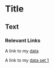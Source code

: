 # Title

## Text

### Relevant Links

A link to my [data](https://github.com/umd-mith/datastory/raw/master/data/dh.csv)

A link to my [data set 1](datastory/data/BMCtweets.csv)


